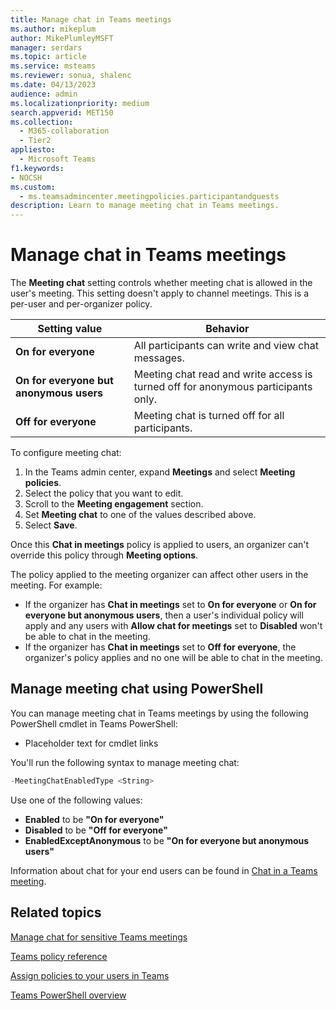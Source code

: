 ```yaml
--- 
title: Manage chat in Teams meetings
ms.author: mikeplum
author: MikePlumleyMSFT
manager: serdars
ms.topic: article
ms.service: msteams
ms.reviewer: sonua, shalenc
ms.date: 04/13/2023
audience: admin
ms.localizationpriority: medium
search.appverid: MET150
ms.collection: 
  - M365-collaboration
  - Tier2
appliesto: 
  - Microsoft Teams
f1.keywords:
- NOCSH
ms.custom: 
  - ms.teamsadmincenter.meetingpolicies.participantandguests
description: Learn to manage meeting chat in Teams meetings.
---
```


# Manage chat in Teams meetings

The **Meeting chat** setting controls whether meeting chat is allowed in the user's meeting. This setting doesn't apply to channel meetings. This is a per-user and per-organizer policy.

|Setting value |Behavior  |
|---------|---------|
|**On for everyone**     | All participants can write and view chat messages. |
|**On for everyone but anonymous users**     | Meeting chat read and write access is turned off for anonymous participants only.  |
|**Off for everyone**     | Meeting chat is turned off for all participants.  |

To configure meeting chat:

1. In the Teams admin center, expand **Meetings** and select **Meeting policies**.
1. Select the policy that you want to edit.
1. Scroll to the **Meeting engagement** section.
1. Set **Meeting chat** to one of the values described above.
1. Select **Save**.

Once this **Chat in meetings** policy is applied to users, an organizer can't override this policy through **Meeting options**.

The policy applied to the meeting organizer can affect other users in the meeting. For example:

- If the organizer has **Chat in meetings** set to **On for everyone** or **On for everyone but anonymous users**, then a user's individual policy will apply and any users with **Allow chat for meetings** set to **Disabled** won't be able to chat in the meeting.
- If the organizer has **Chat in meetings** set to **Off for everyone**, the organizer's policy applies and no one will be able to chat in the meeting.

## Manage meeting chat using PowerShell

You can manage meeting chat in Teams meetings by using the following PowerShell cmdlet in Teams PowerShell:

- Placeholder text for cmdlet links

You'll run the following syntax to manage meeting chat:

```PowerShell
-MeetingChatEnabledType <String>
```

Use one of the following values:

- **Enabled** to be **"On for everyone"**
- **Disabled** to be **"Off for everyone"**
- **EnabledExceptAnonymous** to be **"On for everyone but anonymous users"**

Information about chat for your end users can be found in [Chat in a Teams meeting](https://support.microsoft.com/office/64e2cb91-8a11-4781-94ea-fbb23f2b922f).

## Related topics

[Manage chat for sensitive Teams meetings](manage-chat-sensitive-meetings.md)

[Teams policy reference](settings-policies-reference.md)

[Assign policies to your users in Teams](policy-assignment-overview.md)

[Teams PowerShell overview](teams-powershell-overview.md)
